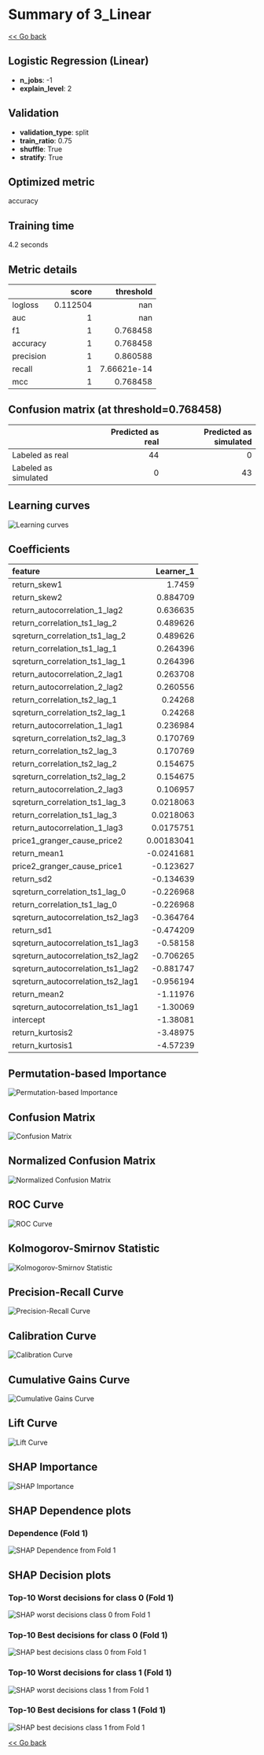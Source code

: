 # Summary of 3_Linear

[<< Go back](../README.md)


## Logistic Regression (Linear)
- **n_jobs**: -1
- **explain_level**: 2

## Validation
 - **validation_type**: split
 - **train_ratio**: 0.75
 - **shuffle**: True
 - **stratify**: True

## Optimized metric
accuracy

## Training time

4.2 seconds

## Metric details
|           |    score |     threshold |
|:----------|---------:|--------------:|
| logloss   | 0.112504 | nan           |
| auc       | 1        | nan           |
| f1        | 1        |   0.768458    |
| accuracy  | 1        |   0.768458    |
| precision | 1        |   0.860588    |
| recall    | 1        |   7.66621e-14 |
| mcc       | 1        |   0.768458    |


## Confusion matrix (at threshold=0.768458)
|                      |   Predicted as real |   Predicted as simulated |
|:---------------------|--------------------:|-------------------------:|
| Labeled as real      |                  44 |                        0 |
| Labeled as simulated |                   0 |                       43 |

## Learning curves
![Learning curves](learning_curves.png)

## Coefficients
| feature                           |   Learner_1 |
|:----------------------------------|------------:|
| return_skew1                      |  1.7459     |
| return_skew2                      |  0.884709   |
| return_autocorrelation_1_lag2     |  0.636635   |
| return_correlation_ts1_lag_2      |  0.489626   |
| sqreturn_correlation_ts1_lag_2    |  0.489626   |
| return_correlation_ts1_lag_1      |  0.264396   |
| sqreturn_correlation_ts1_lag_1    |  0.264396   |
| return_autocorrelation_2_lag1     |  0.263708   |
| return_autocorrelation_2_lag2     |  0.260556   |
| return_correlation_ts2_lag_1      |  0.24268    |
| sqreturn_correlation_ts2_lag_1    |  0.24268    |
| return_autocorrelation_1_lag1     |  0.236984   |
| sqreturn_correlation_ts2_lag_3    |  0.170769   |
| return_correlation_ts2_lag_3      |  0.170769   |
| return_correlation_ts2_lag_2      |  0.154675   |
| sqreturn_correlation_ts2_lag_2    |  0.154675   |
| return_autocorrelation_2_lag3     |  0.106957   |
| sqreturn_correlation_ts1_lag_3    |  0.0218063  |
| return_correlation_ts1_lag_3      |  0.0218063  |
| return_autocorrelation_1_lag3     |  0.0175751  |
| price1_granger_cause_price2       |  0.00183041 |
| return_mean1                      | -0.0241681  |
| price2_granger_cause_price1       | -0.123627   |
| return_sd2                        | -0.134639   |
| sqreturn_correlation_ts1_lag_0    | -0.226968   |
| return_correlation_ts1_lag_0      | -0.226968   |
| sqreturn_autocorrelation_ts2_lag3 | -0.364764   |
| return_sd1                        | -0.474209   |
| sqreturn_autocorrelation_ts1_lag3 | -0.58158    |
| sqreturn_autocorrelation_ts2_lag2 | -0.706265   |
| sqreturn_autocorrelation_ts1_lag2 | -0.881747   |
| sqreturn_autocorrelation_ts2_lag1 | -0.956194   |
| return_mean2                      | -1.11976    |
| sqreturn_autocorrelation_ts1_lag1 | -1.30069    |
| intercept                         | -1.38081    |
| return_kurtosis2                  | -3.48975    |
| return_kurtosis1                  | -4.57239    |


## Permutation-based Importance
![Permutation-based Importance](permutation_importance.png)
## Confusion Matrix

![Confusion Matrix](confusion_matrix.png)


## Normalized Confusion Matrix

![Normalized Confusion Matrix](confusion_matrix_normalized.png)


## ROC Curve

![ROC Curve](roc_curve.png)


## Kolmogorov-Smirnov Statistic

![Kolmogorov-Smirnov Statistic](ks_statistic.png)


## Precision-Recall Curve

![Precision-Recall Curve](precision_recall_curve.png)


## Calibration Curve

![Calibration Curve](calibration_curve_curve.png)


## Cumulative Gains Curve

![Cumulative Gains Curve](cumulative_gains_curve.png)


## Lift Curve

![Lift Curve](lift_curve.png)



## SHAP Importance
![SHAP Importance](shap_importance.png)

## SHAP Dependence plots

### Dependence (Fold 1)
![SHAP Dependence from Fold 1](learner_fold_0_shap_dependence.png)

## SHAP Decision plots

### Top-10 Worst decisions for class 0 (Fold 1)
![SHAP worst decisions class 0 from Fold 1](learner_fold_0_shap_class_0_worst_decisions.png)
### Top-10 Best decisions for class 0 (Fold 1)
![SHAP best decisions class 0 from Fold 1](learner_fold_0_shap_class_0_best_decisions.png)
### Top-10 Worst decisions for class 1 (Fold 1)
![SHAP worst decisions class 1 from Fold 1](learner_fold_0_shap_class_1_worst_decisions.png)
### Top-10 Best decisions for class 1 (Fold 1)
![SHAP best decisions class 1 from Fold 1](learner_fold_0_shap_class_1_best_decisions.png)

[<< Go back](../README.md)
